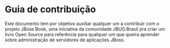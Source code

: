 Guia de contribuição
====================

Este documento tem por objetivo auxiliar qualquer um a contribuir com o
projeto JBoss Book, uma iniciativa da comunidade JBUG:Brasil pra criar
um livro Open Source para referência para qualquer um que queira
aprender sobre administração de servidores de aplicações JBoss.
